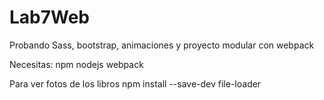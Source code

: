 # Lab7Web
Probando Sass, bootstrap, animaciones y proyecto modular con webpack

Necesitas:
npm
nodejs
webpack

Para ver fotos de los libros
npm install --save-dev file-loader
